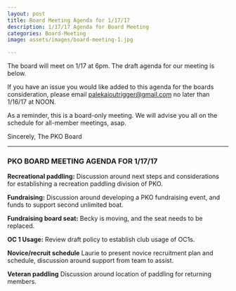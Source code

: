```yaml
---
layout: post
title: Board Meeting Agenda for 1/17/17
description: 1/17/17 Agenda for Board Meeting
categories: Board-Meeting
image: assets/images/board-meeting-1.jpg

---
```

The board will meet on 1/17 at 6pm. The draft agenda for our meeting is below. 

If you have an issue you would like added to this agenda for the boards consideration, please email palekaioutrigger@gmail.com no later than 1/16/17 at NOON.

As a reminder, this is a board-only meeting. We will advise you all on the schedule for all-member meetings, asap.

Sincerely,
The PKO Board

------------------------------

### PKO BOARD MEETING AGENDA FOR 1/17/17

**Recreational paddling:**
Discussion around next steps and considerations for establishing a recreation paddling division of PKO.

**Fundraising:**
Discussion around developing a PKO fundraising event, and funds to support second unlimited boat.

**Fundraising board seat:**
Becky is moving, and the seat needs to be replaced.

**OC 1 Usage:**
Review draft policy to establish club usage of OC1s.

**Novice/recruit schedule**
Laurie to present novice recruitment plan and schedule, discussion around support from team to assist.

**Veteran paddling**
Discussion around location of paddling for returning members.